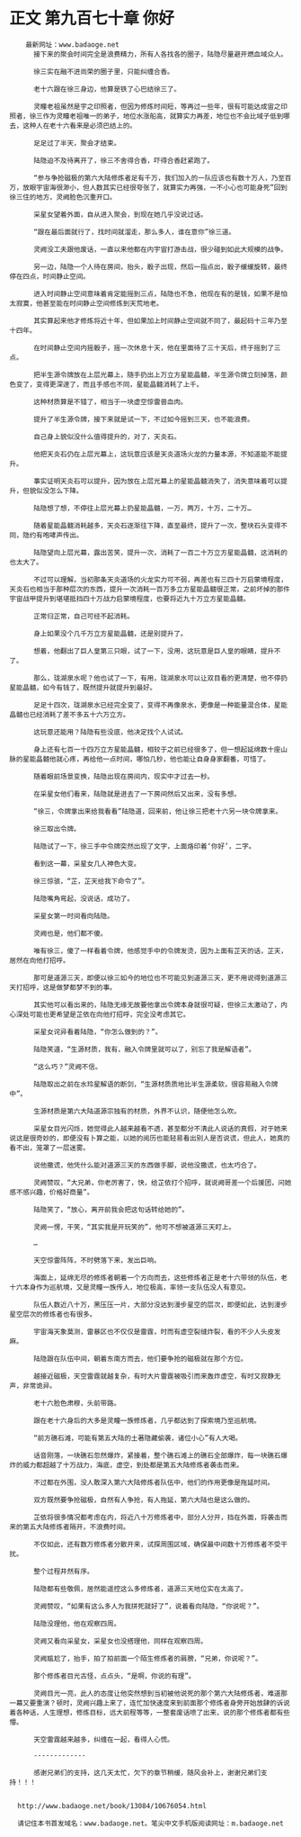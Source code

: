 # 正文 第九百七十章 你好
        最新网址：www.badaoge.net
          接下来的聚会时间完全是浪费精力，所有人各找各的圈子，陆隐尽量避开燃血域众人。
      
          徐三实在融不进尚荣的圈子里，只能纠缠合香。
      
          老十六跟在徐三身边，他算是铁了心巴结徐三了。
      
          灵瞳老祖虽然是宇之印照者，但因为修炼时间短，等再过一些年，很有可能达成宙之印照者，徐三作为灵瞳老祖唯一的弟子，地位水涨船高，就算实力再差，地位也不会比域子低到哪去，这种人在老十六看来是必须巴结上的。
      
          足足过了半天，聚会才结束。
      
          陆隐迫不及待离开了，徐三不舍得合香，吓得合香赶紧跑了。
      
          “参与争抢磁极的第六大陆修炼者足有千万，我们加入的一队应该也有数十万人，乃至百万，放眼宇宙海很渺小，但人数其实已经很夸张了，就算实力再强，一不小心也可能身死”回到徐三住的地方，灵阙脸色沉重开口。
      
          采星女望着外面，自从进入聚会，到现在她几乎没说过话。
      
          “跟在最后面就行了，找时间就溜走，那么多人，谁在意你”徐三道。
      
          灵阙没工夫跟他废话，一直以来他都在内宇宙打游击战，很少碰到如此大规模的战争。
      
          另一边，陆隐一个人待在房间，抬头，骰子出现，然后一指点出，骰子缓缓旋转，最终停在四点，时间静止空间。
      
          进入时间静止空间意味着肯定能摇到三点，陆隐也不急，他现在有的是钱，如果不是怕太寂寞，他甚至能在时间静止空间修炼到天荒地老。
      
          其实算起来他才修炼将近十年，但如果加上时间静止空间就不同了，最起码十三年乃至十四年。
      
          在时间静止空间内摇骰子，摇一次休息十天，他在里面待了三十天后，终于摇到了三点。
      
          把半生源令牌放在上层光幕上，随手扔出上万立方星能晶髓，半生源令牌立刻掉落，颜色变了，变得更深邃了，而且手感也不同，星能晶髓消耗了上千。
      
          这种材质算是不错了，相当于一块虚空惊雷兽血肉。
      
          提升了半生源令牌，接下来就是试一下，不过如今摇到三天，也不能浪费。
      
          自己身上貌似没什么值得提升的，对了，天炎石。
      
          他把天炎石仍在上层光幕上，这玩意应该是天炎道场火龙的力量本源，不知道能不能提升。
      
          事实证明天炎石可以提升，因为放在上层光幕上的星能晶髓消失了，消失意味着可以提升，但貌似没怎么下降。
      
          陆隐想了想，不停往上层光幕上扔星能晶髓，一万，两万，十万，二十万…
      
          随着星能晶髓消耗越多，天炎石逐渐往下降，直至最终，提升了一次，整块石头变得不同，隐约有咆哮声传出。
      
          陆隐望向上层光幕，露出苦笑，提升一次，消耗了一百二十万立方星能晶髓，这消耗的也太大了。
      
          不过可以理解，当初那条天炎道场的火龙实力可不弱，再差也有三四十万启蒙境程度，天炎石也相当于那种层次的东西，提升一次消耗一百万多立方星能晶髓很正常，之前坏掉的那件宇宙战甲提升到堪堪抵挡四十万战力启蒙境程度，也要将近九十万立方星能晶髓。
      
          正常归正常，自己可经不起消耗。
      
          身上如果没个几千万立方星能晶髓，还是别提升了。
      
          想着，他翻出了巨人皇第三只眼，试了一下，没用，这玩意是巨人皇的眼睛，提升不了。
      
          那么，珑湖泉水呢？他也试了一下，有用，珑湖泉水可以让双目看的更清楚，他不停扔星能晶髓，如今有钱了，既然提升就提升到最好。
      
          足足十四次，珑湖泉水已经完全变了，变得不再像泉水，更像是一种能量混合体，星能晶髓也已经消耗了差不多五十六万立方。
      
          这玩意还能用？陆隐有些没底，他决定找个人试试。
      
          身上还有七百一十四万立方星能晶髓，相较于之前已经很多了，但一想起延绵数十座山脉的星能晶髓他就心疼，再给他一点时间，哪怕几秒，他也能让自身身家翻番，可惜了。
      
          随着眼前场景变换，陆隐出现在房间内，现实中才过去一秒。
      
          在采星女他们看来，陆隐就是进去了一下房间然后又出来，没有多想。
      
          “徐三，令牌拿出来给我看看”陆隐道，回来前，他让徐三把老十六另一块令牌拿来。
      
          徐三取出令牌。
      
          陆隐试了一下，徐三手中令牌突然出现了文字，上面烙印着‘你好’，二字。
      
          看到这一幕，采星女几人神色大变。
      
          徐三惊骇，“芷，芷天给我下命令了”。
      
          陆隐嘴角弯起，没说话，成功了。
      
          采星女第一时间看向陆隐。
      
          灵阙也是，他们都不傻。
      
          唯有徐三，傻了一样看着令牌，他感觉手中的令牌发烫，因为上面有芷天的话，芷天，居然在向他打招呼。
      
          那可是道源三天，即便以徐三如今的地位也不可能见到道源三天，更不用说得到道源三天打招呼，这是做梦都梦不到的事。
      
          其实他可以看出来的，陆隐无缘无故要他拿出令牌本身就很可疑，但徐三太激动了，内心深处可能也更希望是芷依在向他打招呼，完全没考虑其它。
      
          采星女诧异看着陆隐，“你怎么做到的？”。
      
          陆隐笑道，“生源材质，我有，融入令牌里就可以了，别忘了我是解语者”。
      
          “这么巧？”灵阙不信。
      
          陆隐取出之前在水玲星解语的断剑，“生源材质质地比半生源柔软，很容易融入令牌中”。
      
          生源材质是第六大陆道源宗独有的材质，外界不认识，随便他怎么吹。
      
          采星女目光闪烁，她觉得此人越来越看不透，甚至都分不清此人说话的真假，对于她来说这是很奇妙的，即便没有卜算之能，以她的阅历也能轻易看出别人是否说谎，但此人，她真的看不出，笼罩了一层迷雾。
      
          说他撒谎，他凭什么能对道源三天的东西做手脚，说他没撒谎，也太巧合了。
      
          灵阙赞叹，“大兄弟，你老厉害了，快，给芷依打个招呼，就说阙哥差一个后援团，问她感不感兴趣，价格好商量”。
      
          陆隐笑了，“放心，离开前我会把这句话转给她的”。
      
          灵阙一愣，干笑，“其实我是开玩笑的”，他可不想被道源三天盯上。
      
          …
      
          天空惊雷阵阵，不时劈落下来，发出巨响。
      
          海面上，延绵无尽的修炼者朝着一个方向而去，这些修炼者正是老十六带领的队伍，老十六本身作为巡航境，又是灵瞳一族传人，地位极高，率领一支队伍没人有意见。
      
          队伍人数近八十万，黑压压一片，大部分没达到漫步星空的层次，即便如此，达到漫步星空层次的修炼者也有很多。
      
          宇宙海天象莫测，雷暴区也不仅仅是雷霆，时而有虚空裂缝炸裂，看的不少人头皮发麻。
      
          陆隐跟在队伍中间，朝着东南方而去，他们要争抢的磁极就在那个方位。
      
          越接近磁极，天空雷霆就越复杂，有时大片雷霆被吸引而来轰炸虚空，有时又寂静无声，非常诡异。
      
          老十六脸色肃穆，头前带路。
      
          跟在老十六身后的大多是灵瞳一族修炼者，几乎都达到了探索境乃至巡航境。
      
          “前方礁石滩，可能有第五大陆的土著隐藏偷袭，诸位小心”有人大喝。
      
          话音刚落，一块礁石忽然爆炸，紧接着，整个礁石滩上的礁石全部爆炸，每一块礁石爆炸的威力都超越了十万战力，海底，虚空，到处都是第五大陆修炼者袭击而来。
      
          不过都在外围，没人敢深入第六大陆修炼者队伍中，他们的作用更像是拖延时间。
      
          双方既然要争抢磁极，自然有人争抢，有人拖延，第六大陆也是这么做的。
      
          芷依将很多情况都考虑在内，将近八十万修炼者中，部分人分开，挡在外面，将袭击而来的第五大陆修炼者隔开，不浪费时间。
      
          不仅如此，还有数万修炼者分散开来，试探周围区域，确保最中间数十万修炼者不受干扰。
      
          整个过程井然有序。
      
          陆隐都有些敬佩，居然能遥控这么多修炼者，道源三天地位实在太高了。
      
          灵阙赞叹，“如果有这么多人为我拼死就好了”，说着看向陆隐，“你说呢？”。
      
          陆隐没理他，他在观察四周。
      
          灵阙又看向采星女，采星女也没搭理他，同样在观察四周。
      
          灵阙尴尬了，抬手，拍了拍前面一个陌生修炼者的肩膀，“兄弟，你说呢？”。
      
          那个修炼者目光古怪，点点头，“是啊，你说的有理”。
      
          灵阙目光一亮，此人的态度让他突然想到当初被他说死的那个第六大陆修炼者，难道那一幕又要重演？顿时，灵阙兴趣上来了，连忙加快速度来到前面那个修炼者身旁开始放肆的诉说着各种话，人生理想，修炼目标，远大前程等等，一整套废话喷了出来，说的那个修炼者都有些懵。
      
          天空雷霆越来越多，纠缠在一起，看得人心慌。
      
          -------------
      
          感谢兄弟们的支持，这几天太忙，欠下的章节稍缓，随风会补上，谢谢兄弟们支持！！！
      
      
      http://www.badaoge.net/book/13084/10676054.html
      
      请记住本书首发域名：www.badaoge.net。笔尖中文手机版阅读网址：m.badaoge.net